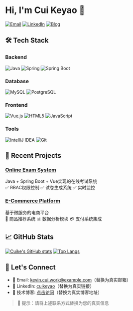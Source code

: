 # Hi, I'm Cui Keyao 👋

[![Email](https://img.shields.io/badge/Email-kevin.cui.work@example.com-D14836?style=flat&logo=gmail&logoColor=white)](mailto:kevin.cui.work@example.com)
[![LinkedIn](https://img.shields.io/badge/LinkedIn-cuikeyao-0077B5?style=flat&logo=linkedin&logoColor=white)](https://linkedin.com/in/cuikeyao)
[![Blog](https://img.shields.io/badge/Blog-技术随笔-FF5722?style=flat&logo=blogger&logoColor=white)](https://your-blog-url.com)

## 🛠️ Tech Stack

### Backend
![Java](https://img.shields.io/badge/Java-ED8B00?style=for-the-badge&logo=openjdk&logoColor=white)
![Spring](https://img.shields.io/badge/Spring-6DB33F?style=for-the-badge&logo=spring&logoColor=white)
![Spring Boot](https://img.shields.io/badge/Spring_Boot-6DB33F?style=for-the-badge&logo=spring-boot&logoColor=white)

### Database
![MySQL](https://img.shields.io/badge/MySQL-005C84?style=for-the-badge&logo=mysql&logoColor=white)
![PostgreSQL](https://img.shields.io/badge/PostgreSQL-316192?style=for-the-badge&logo=postgresql&logoColor=white)

### Frontend
![Vue.js](https://img.shields.io/badge/Vue.js-35495E?style=for-the-badge&logo=vuedotjs&logoColor=4FC08D)
![HTML5](https://img.shields.io/badge/HTML5-E34F26?style=for-the-badge&logo=html5&logoColor=white)
![JavaScript](https://img.shields.io/badge/JavaScript-F7DF1E?style=for-the-badge&logo=javascript&logoColor=black)

### Tools
![IntelliJ IDEA](https://img.shields.io/badge/IntelliJ_IDEA-000000?style=for-the-badge&logo=intellij-idea&logoColor=white)
![Git](https://img.shields.io/badge/Git-F05032?style=for-the-badge&logo=git&logoColor=white)

## 🚀 Recent Projects

### [Online Exam System](https://github.com/cuikeyao/exam-system)
Java + Spring Boot + Vue实现的在线考试系统  
✅ RBAC权限控制 ✅ 试卷生成系统 ✅ 实时监控

### [E-Commerce Platform](https://github.com/cuikeyao/ecommerce-platform)
基于微服务的电商平台  
🛒 商品推荐系统 📊 数据分析模块 💳 支付系统集成

## 📈 GitHub Stats

[![Cuike's GitHub stats](https://github-readme-stats.vercel.app/api?username=cuikeyao&show_icons=true&theme=default)](https://github.com/cuikeyao)
[![Top Langs](https://github-readme-stats.vercel.app/api/top-langs/?username=cuikeyao&layout=compact)](https://github.com/cuikeyao)

## 🤝 Let's Connect

- 📧 Email: kevin.cui.work@example.com（替换为真实邮箱）
- 💼 LinkedIn: [cuikeyao](https://linkedin.com/in/cuikeyao)（替换为真实链接）
- 📝 技术博客: [点击访问](https://your-blog-url.com)（替换为真实博客地址）

> 📌 提示：请将上述联系方式替换为您的真实信息
